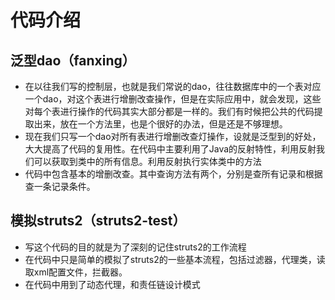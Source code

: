 # 代码介绍
## 泛型dao（fanxing）
* 在以往我们写的控制层，也就是我们常说的dao，往往数据库中的一个表对应一个dao，对这个表进行增删改查操作，但是在实际应用中，就会发现，这些对每个表进行操作的代码其实大部分都是一样的。我们有时候把公共的代码提取出来，放在一个方法里，也是个很好的办法，但是还是不够理想。
* 现在我们只写一个dao对所有表进行增删改查灯操作，设就是泛型到的好处，大大提高了代码的复用性。在代码中主要利用了Java的反射特性，利用反射我们可以获取到类中的所有信息。利用反射执行实体类中的方法
* 代码中包含基本的增删改查。其中查询方法有两个，分别是查所有记录和根据查一条记录条件。
## 模拟struts2（struts2-test）
* 写这个代码的目的就是为了深刻的记住struts2的工作流程
* 在代码中只是简单的模拟了struts2的一些基本流程，包括过滤器，代理类，读取xml配置文件，拦截器。
* 在代码中用到了动态代理，和责任链设计模式
